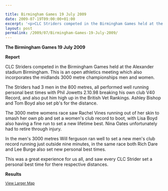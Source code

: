 ```yaml
---

title: Birmingham Games 19 July 2009
date: 2009-07-19T09:00:00+01:00
excerpt: '<p>CLC Striders competed in the Birmingham Games held at the Alexander stadium Birmingham. This is an open athletics meeting which also incorporates the midlands 3000 metre championships men and women!!This was a great experience for us all, and saw every CLC Strider set a personal best time for there respective distances Brendan Ward, Club Chairman Birmingham Games 19 July 2009 Photos Report Results</p>'
layout: post
permalink: /2009/07/Birmingham-Games-19-July-2009/
---
```

**The Birmingham Games 19 July 2009**</p> 

**<a name="Results">Report</a>**

CLC Striders competed in the Birmingham Games held at the Alexander stadium Birmingham. This is an open athletics meeting which also incorporates the midlands 3000 metre championships men and women.

The Striders had 3 men in the 800 metres, all performed well running personal best times with Phil Jowetts 2.10.98 breaking his own club V40 Record, and also put him high up in the British Vet Rankings. Ashley Bishop and Tom Boyd also set pb's for the distance.

The 3000 metre womens race saw Rachel Vines running out of her skin to smash her own pb and set a women's club record to boot, with Lisa Boyd also having a fine run to set a new lifetime best. Nina Oates unfortunately had to retire through injury. 

In the men's 3000 metres Will ferguson ran well to set a new men's club record running just outside nine minutes, in the same race both Rich Dare and Lee Burge also set new personal best times.

This was a great experience for us all, and saw every CLC Strider set a personal best time for there respective distances.

**<a name="Theresults"></a>Results**

  
<small><a href="https://maps.google.co.uk/maps?f=q&source=embed&hl=en&geocode=&q=alexander+stadium+birmingham&sll=53.800651,-4.064941&sspn=15.76974,46.362305&ie=UTF8&t=h&ll=52.531215,-1.905152&spn=0.001566,0.003433&z=18" target="_blank" rel="nofollow">View Larger Map</a></small>

<map name="100109w.jpg">
  <area shape="RECT" coords="677,27,696,48" alt="Race Winner" />
  
  <area shape="RECT" coords="379,28,393,45" alt="Sarah Greef" />
  
  <area shape="RECT" coords="354,28,368,46" alt="Rachel Vines" />
  
  <area shape="RECT" coords="303,28,318,46" alt="Anna Maughan" />
  
  <area shape="RECT" coords="206,28,220,46" alt="Dawn Addinall" />
  
  <area shape="RECT" coords="86,28,103,46" alt="Alex Evans" />
</map>

<map name="100109m.jpg">
  <area shape="RECT" coords="63,31,76,45" alt="Clive Scott" />
  
  <area shape="RECT" coords="112,32,121,44" alt="Paul Davies" />
  
  <area shape="RECT" coords="118,32,129,43" alt="Paul Stonuary" />
  
  <area shape="RECT" coords="223,29,236,47" alt="James Gibbs" />
  
  <area shape="RECT" coords="255,29,264,42" alt="David Smeath" />
  
  <area shape="RECT" coords="263,28,272,43" alt="Chris Hale" />
  
  <area shape="RECT" coords="275,31,288,45" alt="Rob Shute" />
  
  <area shape="RECT" coords="308,31,321,45" alt="Billy Bradshaw" />
  
  <area shape="RECT" coords="582,29,594,46" alt="Will Ferguson" />
  
  <area shape="RECT" coords="680,30,694,45" alt="Race Winner" />
</map>